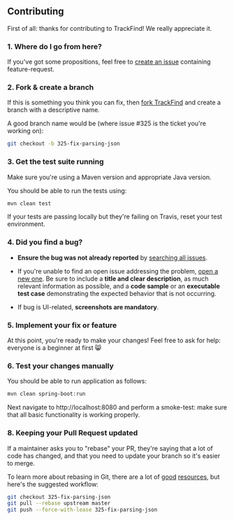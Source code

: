 ## Contributing

First of all: thanks for contributing to TrackFind! We really appreciate it.

### 1. Where do I go from here?

If you've got some propositions, feel free to [create an issue](https://github.com/elixir-no-nels/trackfind/issues/new) containing feature-request.

### 2. Fork & create a branch

If this is something you think you can fix, then
[fork TrackFind](https://help.github.com/articles/fork-a-repo)
and create a branch with a descriptive name.

A good branch name would be (where issue #325 is the ticket you're working on):

```sh
git checkout -b 325-fix-parsing-json
```

### 3. Get the test suite running

Make sure you're using a Maven version and appropriate Java version.

You should be able to run the tests using:

```sh
mvn clean test
```

If your tests are passing locally but they're failing on Travis, reset your test
environment.

### 4. Did you find a bug?

* **Ensure the bug was not already reported** by [searching all
  issues](https://github.com/elixir-no-nels/trackfind/issues?q=).

* If you're unable to find an open issue addressing the problem, [open a new
  one](https://github.com/elixir-no-nels/trackfind/issues/new).  Be sure to
  include a **title and clear description**, as much relevant information as
  possible, and a **code sample** or an **executable test case** demonstrating
  the expected behavior that is not occurring.

* If bug is UI-related, **screenshots are mandatory**.

### 5. Implement your fix or feature

At this point, you're ready to make your changes! Feel free to ask for help:
everyone is a beginner at first :smile_cat:

### 6. Test your changes manually

You should be able to run application as follows:

```sh
mvn clean spring-boot:run
```

Next navigate to http://localhost:8080 and perform a smoke-test: make sure that all basic functionality is working properly.

### 8. Keeping your Pull Request updated

If a maintainer asks you to "rebase" your PR, they're saying that a lot of code
has changed, and that you need to update your branch so it's easier to merge.

To learn more about rebasing in Git, there are a lot of
[good](http://git-scm.com/book/en/Git-Branching-Rebasing)
[resources](https://help.github.com/articles/interactive-rebase),
but here's the suggested workflow:

```sh
git checkout 325-fix-parsing-json
git pull --rebase upstream master
git push --force-with-lease 325-fix-parsing-json
```
